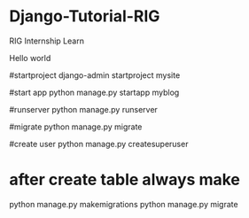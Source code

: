 # Django-Tutorial-RIG
RIG Internship Learn


Hello world

#startproject
django-admin startproject mysite

#start app
python manage.py startapp myblog

#runserver
python manage.py runserver

#migrate
python manage.py migrate

#create user
python manage.py createsuperuser


# after create table always make
python manage.py makemigrations
python manage.py migrate